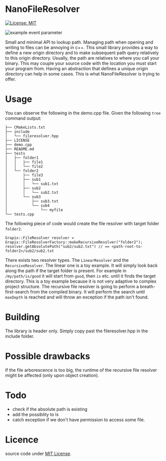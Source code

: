 # NanoFileResolver

[![License: MIT](https://img.shields.io/badge/License-MIT-yellow.svg)](https://opensource.org/licenses/MIT)

![example event parameter](https://github.com/GrapixLeGrand/fileresolver/tree/main/.github/workflows/cmake.yml/badge.svg?event=push)

Small and minimal API to lookup path. Managing path when opening and writing to files can be annoying in c++. This small library provides a way to define a new origin directory and to make subsequent path query relatively to this origin directory. Usually, the path are relatives to where you call your binary. This may couple your source code with the location you must start your program from. Having an abstraction that defines a unique origin directory can help in some cases. This is what NanoFileResolver is trying to offer.


# Usage

You can observe the following in the demo.cpp file. Given the following `tree` command output:

```
├── CMakeLists.txt
├── include
│   └── fileresolver.hpp
├── LICENSE
├── demo.cpp
├── README.md
├── tests
│   ├── folder1
│   │   ├── file1
│   │   └── file2
│   └── folder2
│       ├── file3
│       ├── sub1
│       │   └── sub1.txt
│       ├── sub2
│       │   └── sub2.txt
│       └── sub3
│           ├── sub3.txt
│           └── sub4
│               └── myfile
└── tests.cpp
```

The following piece of code would create the file resolver with target folder `folder2`. 

```
Grapix::FileResolver resolver = Grapix::FileResolverFactory::makeRecursiveResolver("folder2");
resolver.getAbsolutePath("sub2/sub2.txt") // == <path-root-to-folder2>/sub2/sub2.txt
``` 

There exists two resolver types. The `LinearResolver` and the `RecursiveResolver`. The linear one is a toy example. It will simply look back along the path if the target folder is present. For example in `/my/path/is/good` it will start from `good`, then `is` etc. until it finds the target directory. This is a toy example because it is not very adaptive to complex project structure. The recursive file resolver is going to perform a breath-first-search from the compiled binary. It will perform the search until `maxDepth` is reached and will throw an exception if the path isn't found.

# Building

The library is header only. Simply copy past the fileresolver.hpp in the include folder.

# Possible drawbacks

If the file arborescence is too big, the runtime of the recursive file resolver might be affected (only upon object creation).

# Todo

- check if the absolute path is existing
- add the possiblity to ls
- catch exception if we don't have permission to access some file.

# Licence

source code under [MIT License](LICENSE).